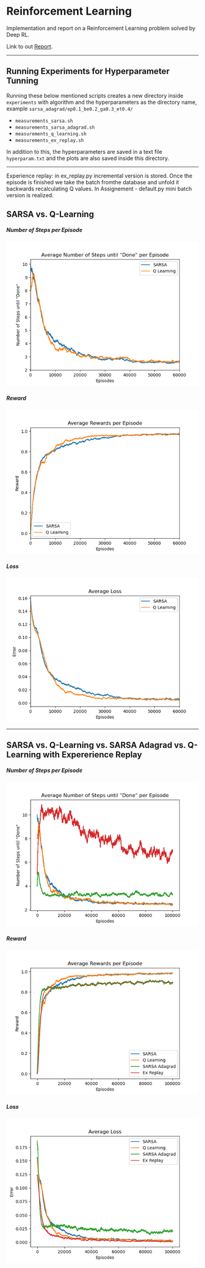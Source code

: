 # Reinforcement Learning
Implementation and report on a Reinforcement Learning problem solved by Deep RL. 

Link to out [Report](https://www.overleaf.com/project/620e551a6b5487b020e3aa29).

---

## Running Experiments for Hyperparameter Tunning

Running these below mentioned scripts creates a new directory inside `experiments` with algorithm and the
hyperparameters as the directory name, example `sarsa_adagrad/ep0.1_be0.2_ga0.3_et0.4/`

 - `measurements_sarsa.sh`
 - `measurements_sarsa_adagrad.sh`
 - `measurements_q_learning.sh`
 - `measurements_ex_replay.sh`

 In addition to this, the hyperparameters are saved in a text file `hyperparam.txt` and the plots are also saved inside this directory.

---
Experience replay: in ex_replay.py incremental version is stored. Once the episode is finished we take the batch fromthe database and unfold it backwards recalculating Q values. In Assignement - default.py mini batch version is realized.

## SARSA vs. Q-Learning

##### Number of Steps per Episode
![N_steps_sarsa_qlearning](https://github.com/amohap/reinforcement-learning/blob/main/plotting/sarsa_qlearning_default/svsq_better_report_N_moves.png)

##### Reward
![Reward_sarsa_qlearning](https://github.com/amohap/reinforcement-learning/blob/main/plotting/sarsa_qlearning_default/svsq_better_report_reward.png)

##### Loss
![Loss_sarsa_qlearning](https://github.com/amohap/reinforcement-learning/blob/main/plotting/sarsa_qlearning_default/svsq_better_report_delta.png)

---

## SARSA vs. Q-Learning vs. SARSA Adagrad vs. Q-Learning with Expererience Replay

##### Number of Steps per Episode
![N_steps_sarsa_qlearning](https://github.com/amohap/reinforcement-learning/blob/main/plotting/sarsa_qlearning_default/comp_new_report_N_moves.png)

##### Reward
![Reward_sarsa_qlearning](https://github.com/amohap/reinforcement-learning/blob/main/plotting/sarsa_qlearning_default/comp_new_report_reward.png)

##### Loss
![Loss_sarsa_qlearning](https://github.com/amohap/reinforcement-learning/blob/main/plotting/sarsa_qlearning_default/comp_new_report_delta.png)
